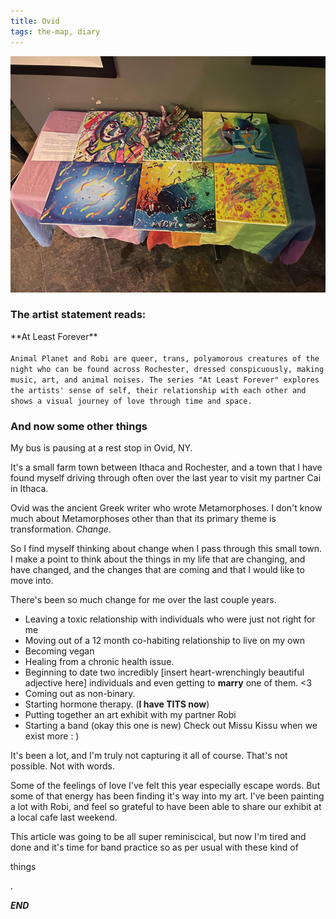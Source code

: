 ```yaml
---
title: Ovid
tags: the-map, diary
---
```


![An art exhibit I put together with my partner Robi](/images/post-content/robi-animal-planet-art-exhibit-boulder.jpeg)


### The artist statement reads:

<div class='center'>**At Least Forever**</div>
<code>
Animal Planet and Robi are queer, trans, polyamorous creatures of the night who can be found across Rochester, dressed conspicuously, making music, art, and animal noises. The series "At Least Forever" explores the artists' sense of self, their relationship with each other and shows a visual journey of love through time and space.
</code>

### And now some other things

My bus is pausing at a rest stop in Ovid, NY.

It's a small farm town between Ithaca and Rochester, and a town that I have found myself driving through often over the last year to visit my partner Cai in Ithaca.

Ovid was the ancient Greek writer who wrote Metamorphoses. I don't know much about Metamorphoses other than that its primary theme is transformation. *Change*.

So I find myself thinking about change when I pass through this small town. I make a point to think about the things in my life that are changing, and have changed, and the changes that are coming and that I would like to move into.

There's been so much change for me over the last couple years.

* Leaving a toxic relationship with individuals who were just not right for me
* Moving out of a 12 month co-habiting relationship to live on my own
* Becoming vegan
* Healing from a chronic health issue.
* Beginning to date two incredibly [insert heart-wrenchingly beautiful adjective here] individuals and even getting to **marry** one of them. <3
* Coming out as non-binary.
* Starting hormone therapy. (**I have TITS now**)
* Putting together an art exhibit with my partner Robi
* Starting a band (okay this one is new) Check out Missu Kissu when we exist more : )

It's been a lot, and I'm truly not capturing it all of course. That's not possible. Not with words.

Some of the feelings of love I've felt this year especially escape words. But some of that energy has been finding it's way into my art. I've been painting a lot with Robi, and feel so grateful to have been able to share our exhibit at a local cafe last weekend.

This article was going to be all super reminiscical, but now I'm tired and done and it's time for band practice so as per usual with these kind of

things

.


***END***
